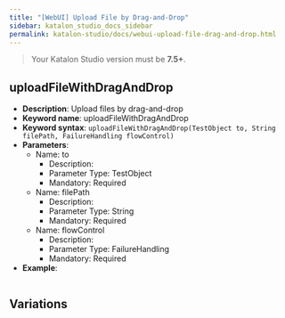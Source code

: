 ```yaml
---
title: "[WebUI] Upload File by Drag-and-Drop"
sidebar: katalon_studio_docs_sidebar
permalink: katalon-studio/docs/webui-upload-file-drag-and-drop.html
---
```


> Your Katalon Studio version must be **7.5+**.

## uploadFileWithDragAndDrop

* **Description**: Upload files by drag-and-drop
* **Keyword name**: uploadFileWithDragAndDrop
* **Keyword syntax**: `uploadFileWithDragAndDrop(TestObject to, String filePath, FailureHandling flowControl)`
* **Parameters**:
  * Name: to
    * Description:
    * Parameter Type: TestObject
    * Mandatory: Required
  * Name: filePath
    * Description:
    * Parameter Type: String
    * Mandatory: Required
  * Name: flowControl
    * Description:
    * Parameter Type: FailureHandling
    * Mandatory: Required
* **Example**:

```groovy

```

## Variations
